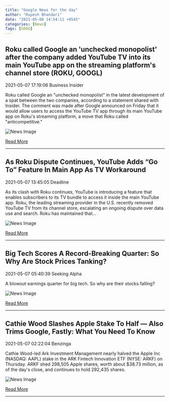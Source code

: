 ```yaml
---
title: "Google News for the day"
author: "Rupesh Bhandari"
date: "2021-05-08 14:54:11 +0545"
categories: [News]
Tags: [GOOG]
---
```


## Roku called Google an 'unchecked monopolist' after the company added YouTube TV into its main YouTube app on the streaming platform's channel store (ROKU, GOOGL)

2021-05-07 17:19:06 Business Insider

Roku called Google an "unchecked monopolist" in the latest development of a spat between the two companies, according to a statement shared with Insider. The comment was made after Google announced on Friday that it would allow users to access the YouTube TV app through its main YouTube app on Roku's streaming platform, a move that Roku called "anticompetitive."

![News Image](https://cdn.snapi.dev/images/v1/r/o/roku-called-google-an-unchecked-monopolist-after-the-company-added-youtube-tv-into-its-main-youtube-app-on-the-streaming-platforms-channel-store-812478.jpg)

[Read More](https://www.businessinsider.com/roku-google-unchecked-monopolist-youtube-tv-app-2021-5)

---
        
## As Roku Dispute Continues, YouTube Adds “Go To” Feature In Main App As TV Workaround

2021-05-07 13:45:05 Deadline

As its clash with Roku continues, YouTube is introducing a feature that enables subscribers to its TV bundle to access it inside the main YouTube app. Roku, the leading streaming provider in the U.S. recently removed YouTube TV from its channel store, escalating an ongoing dispute over data use and search. Roku has maintained that...

![News Image](https://cdn.snapi.dev/images/v1/y/o/youtube-tv-1-812072.jpg)

[Read More](https://deadline.com/2021/05/roku-youtube-tv-streaming-fight-app-1234751959/)

---
        
## Big Tech Scores A Record-Breaking Quarter: So Why Are Stock Prices Tanking?

2021-05-07 05:40:39 Seeking Alpha

A blowout earnings quarter for big tech. So why are their stocks falling?

![News Image](https://cdn.snapi.dev/images/v1/m/9/im-317618width620size14222222222222223-742576-810667.jpg)

[Read More](https://seekingalpha.com/article/4425459-big-tech-record-breaking-q1-2021-stock-prices-tanking)

---
        
## Cathie Wood Slashes Apple Stake To Half — Also Trims Google, Fastly: What You Need To Know

2021-05-07 02:22:04 Benzinga

Cathie Wood-led Ark Investment Management nearly halved the Apple Inc (NASDAQ: AAPL) stake in the ARK Fintech Innovation ETF (NYSE: ARKF) on Thursday. ARKF shed 298,505 Apple shares, worth about $38.73 million, as of the day's close, and continues to hold 292,435 shares.

![News Image](https://cdn.snapi.dev/images/v1/a/a/software40-810591.jpg)

[Read More](https://www.benzinga.com/markets/penny-stocks/21/05/21007110/cathie-wood-slashes-apple-stake-to-half-also-trims-google-fastly-what-you-need-to-know)

---
        
